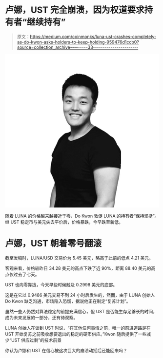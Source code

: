 # 卢娜，UST 完全崩溃，因为权道要求持有者“继续持有”

> 原文：<https://medium.com/coinmonks/luna-ust-crashes-completely-as-do-kwon-asks-holders-to-keep-holding-959476d1ccb0?source=collection_archive---------33----------------------->

![](img/57b4c34bed836f9c204c21129809e379.png)

随着 LUNA 的价格越来越接近于零，Do Kwon 敦促 LUNA 的持有者“保持坚挺”。继 UST 稳定币与美元失去平价后，价格暴跌，今早跌至新低。

# 卢娜，UST 朝着零号翻滚

截至发稿时，LUNA/USD 交易价为 5.45 美元，略高于此前的低点 4.21 美元。

客观来看，价格较昨日 34.28 美元的高点下跌了近 90%，距离 88.40 美元的高点仅过去了七天。

UST 也向零靠拢，今天早些时候触及 0.2998 美元的底部。

这是在它以 0.9486 美元交易不到 24 小时后发生的，然而，由于 LUNA 创始人 Do Kwon 缺乏沟通，市场陷入恐慌，据说他正在制定“复苏计划”。

虽然一些人仍然对算法稳定的前提充满信心，但 UST 是否能生存足够长的时间，成为未来发展的一部分，还有待观察。

LUNA 创始人在谈到 UST 时说，“在其他任何事情之前，唯一的前进道路是在 UST 开始复苏之前吸收想要退出的稳定的硬币供应。”Kwon 随后提供了一些减少“UST 供应过剩”的技术前景

你认为卢娜和 UST 在信心被这次巨大的崩溃动摇后还能回来吗？